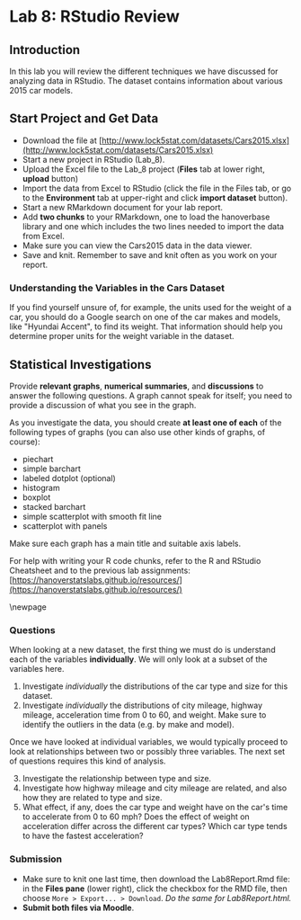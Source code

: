 # Lab 8: RStudio Review

## Introduction

In this lab you will review the different techniques we have discussed for analyzing data in RStudio. The dataset contains information about various 2015 car models.

## Start Project and Get Data

- Download the file at
[http://www.lock5stat.com/datasets/Cars2015.xlsx](http://www.lock5stat.com/datasets/Cars2015.xlsx)
- Start a new project in RStudio (Lab_8).
- Upload the Excel file to the Lab_8 project (**Files** tab at lower right, **upload** button)
- Import the data from Excel to RStudio (click the file in the Files tab, or go to the **Environment** tab at upper-right and click **import dataset** button).
- Start a new RMarkdown document for your lab report.
- Add **two chunks** to your RMarkdown, one to load the hanoverbase library and one which includes the two lines needed to import the data from Excel.
- Make sure you can view the Cars2015 data in the data viewer.
- Save and knit. Remember to save and knit often as you work on your report.

### Understanding the Variables in the Cars Dataset

If you find yourself unsure of, for example, the units used for the weight of a car, you should do a Google search on one of the car makes and models, like "Hyundai Accent", to find its weight. That information should help you determine proper units for the weight variable in the dataset.

## Statistical Investigations

Provide **relevant graphs**, **numerical summaries**, and **discussions** to answer the following questions. A graph cannot speak for itself; you need to provide a discussion of what you see in the graph.

As you investigate the data, you should create **at least one of each** of the following types of graphs (you can also use other kinds of graphs, of course):

- piechart
- simple barchart
- labeled dotplot (optional)
- histogram
- boxplot
- stacked barchart
- simple scatterplot with smooth fit line
- scatterplot with panels

Make sure each graph has a main title and suitable axis labels.

For help with writing your R code chunks, refer to the R and RStudio Cheatsheet and to the previous lab assignments: [https://hanoverstatslabs.github.io/resources/](https://hanoverstatslabs.github.io/resources/)

\newpage

### Questions

When looking at a new dataset, the first thing we must do is understand each of the variables **individually**. We will only look at a subset of the variables here.

1. Investigate *individually* the distributions of the car type and size for this dataset.
2. Investigate *individually* the distributions of city mileage, highway mileage, acceleration time from 0 to 60, and weight. Make sure to identify the outliers in the data (e.g. by make and model).

Once we have looked at individual variables, we would typically proceed to look at relationships between two or possibly three variables. The next set of questions requires this kind of analysis.

3. Investigate the relationship between type and size.
4. Investigate how highway mileage and city mileage are related, and also how they are related to type and size.
5. What effect, if any, does the car type and weight have on the car's time to accelerate from 0 to 60 mph? Does the effect of weight on acceleration differ across the different car types? Which car type tends to have the fastest acceleration?

### Submission

- Make sure to knit one last time, then download the Lab8Report.Rmd file: in the **Files pane** (lower right), click the checkbox for the RMD file, then choose `More > Export... > Download`. *Do the same for Lab8Report.html.*
- **Submit both files via Moodle**.
